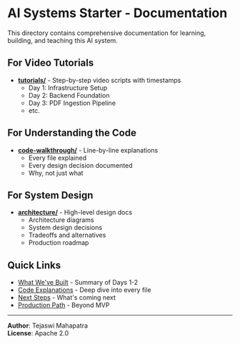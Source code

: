 # AI Systems Starter - Documentation

This directory contains comprehensive documentation for learning, building, and teaching this AI system.

## For Video Tutorials

- **[tutorials/](tutorials/)** - Step-by-step video scripts with timestamps
  - Day 1: Infrastructure Setup
  - Day 2: Backend Foundation
  - Day 3: PDF Ingestion Pipeline
  - etc.

## For Understanding the Code

- **[code-walkthrough/](code-walkthrough/)** - Line-by-line explanations
  - Every file explained
  - Every design decision documented
  - Why, not just what

## For System Design

- **[architecture/](architecture/)** - High-level design docs
  - Architecture diagrams
  - System design decisions
  - Tradeoffs and alternatives
  - Production roadmap

## Quick Links

- [What We've Built](COMPLETED_WORK.md) - Summary of Days 1-2
- [Code Explanations](code-walkthrough/README.md) - Deep dive into every file
- [Next Steps](tutorials/DAY_03_TUTORIAL.md) - What's coming next
- [Production Path](PRODUCTION_ROADMAP.md) - Beyond MVP

---

**Author**: Tejaswi Mahapatra  
**License**: Apache 2.0

